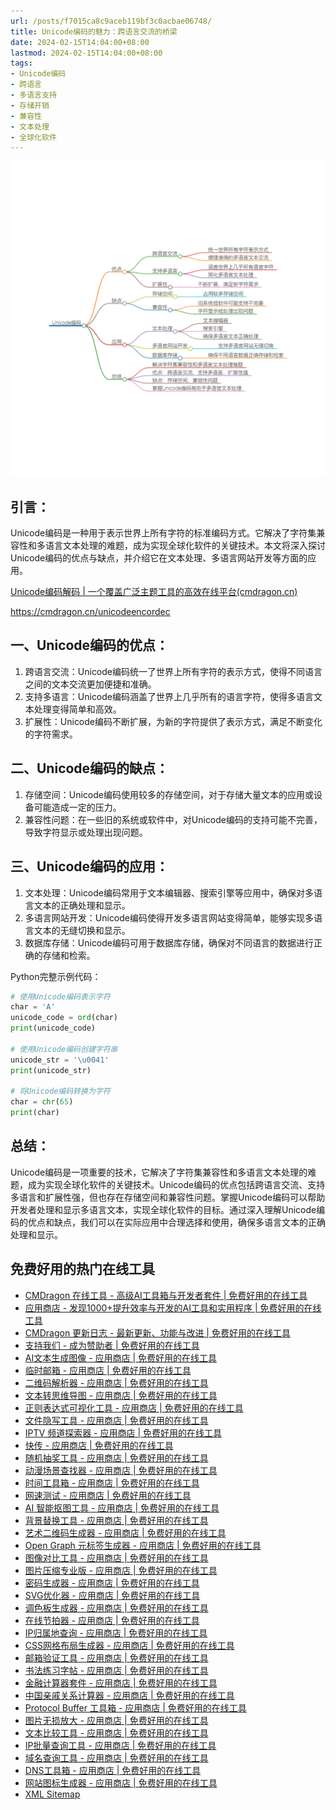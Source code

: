 ```yaml
---
url: /posts/f7015ca8c9aceb119bf3c0acbae06748/
title: Unicode编码的魅力：跨语言交流的桥梁
date: 2024-02-15T14:04:00+08:00
lastmod: 2024-02-15T14:04:00+08:00
tags:
- Unicode编码
- 跨语言
- 多语言支持
- 存储开销
- 兼容性
- 文本处理
- 全球化软件
---
```



<img src="/images/2024_02_15 14_02_13.png" title="2024_02_15 14_02_13.png" alt="2024_02_15 14_02_13.png"/>

## 引言：

Unicode编码是一种用于表示世界上所有字符的标准编码方式。它解决了字符集兼容性和多语言文本处理的难题，成为实现全球化软件的关键技术。本文将深入探讨Unicode编码的优点与缺点，并介绍它在文本处理、多语言网站开发等方面的应用。

[Unicode编码解码 | 一个覆盖广泛主题工具的高效在线平台(cmdragon.cn)](https://cmdragon.cn/unicodeencordec)

https://cmdragon.cn/unicodeencordec

## 一、Unicode编码的优点：

1. 跨语言交流：Unicode编码统一了世界上所有字符的表示方式，使得不同语言之间的文本交流更加便捷和准确。
1. 支持多语言：Unicode编码涵盖了世界上几乎所有的语言字符，使得多语言文本处理变得简单和高效。
1. 扩展性：Unicode编码不断扩展，为新的字符提供了表示方式，满足不断变化的字符需求。

## 二、Unicode编码的缺点：

1. 存储空间：Unicode编码使用较多的存储空间，对于存储大量文本的应用或设备可能造成一定的压力。
1. 兼容性问题：在一些旧的系统或软件中，对Unicode编码的支持可能不完善，导致字符显示或处理出现问题。

## 三、Unicode编码的应用：

1. 文本处理：Unicode编码常用于文本编辑器、搜索引擎等应用中，确保对多语言文本的正确处理和显示。
1. 多语言网站开发：Unicode编码使得开发多语言网站变得简单，能够实现多语言文本的无缝切换和显示。
1. 数据库存储：Unicode编码可用于数据库存储，确保对不同语言的数据进行正确的存储和检索。

Python完整示例代码：

``` python
# 使用Unicode编码表示字符
char = 'A'
unicode_code = ord(char)
print(unicode_code)

# 使用Unicode编码创建字符串
unicode_str = '\u0041'
print(unicode_str)

# 将Unicode编码转换为字符
char = chr(65)
print(char)
```

## 总结：

Unicode编码是一项重要的技术，它解决了字符集兼容性和多语言文本处理的难题，成为实现全球化软件的关键技术。Unicode编码的优点包括跨语言交流、支持多语言和扩展性强，但也存在存储空间和兼容性问题。掌握Unicode编码可以帮助开发者处理和显示多语言文本，实现全球化软件的目标。通过深入理解Unicode编码的优点和缺点，我们可以在实际应用中合理选择和使用，确保多语言文本的正确处理和显示。

## 免费好用的热门在线工具

- [CMDragon 在线工具 - 高级AI工具箱与开发者套件 | 免费好用的在线工具](https://tools.cmdragon.cn/zh)
- [应用商店 - 发现1000+提升效率与开发的AI工具和实用程序 | 免费好用的在线工具](https://tools.cmdragon.cn/zh/apps?category=trending)
- [CMDragon 更新日志 - 最新更新、功能与改进 | 免费好用的在线工具](https://tools.cmdragon.cn/zh/changelog)
- [支持我们 - 成为赞助者 | 免费好用的在线工具](https://tools.cmdragon.cn/zh/sponsor)
- [AI文本生成图像 - 应用商店 | 免费好用的在线工具](https://tools.cmdragon.cn/zh/apps/text-to-image-ai)
- [临时邮箱 - 应用商店 | 免费好用的在线工具](https://tools.cmdragon.cn/zh/apps/temp-email)
- [二维码解析器 - 应用商店 | 免费好用的在线工具](https://tools.cmdragon.cn/zh/apps/qrcode-parser)
- [文本转思维导图 - 应用商店 | 免费好用的在线工具](https://tools.cmdragon.cn/zh/apps/text-to-mindmap)
- [正则表达式可视化工具 - 应用商店 | 免费好用的在线工具](https://tools.cmdragon.cn/zh/apps/regex-visualizer)
- [文件隐写工具 - 应用商店 | 免费好用的在线工具](https://tools.cmdragon.cn/zh/apps/steganography-tool)
- [IPTV 频道探索器 - 应用商店 | 免费好用的在线工具](https://tools.cmdragon.cn/zh/apps/iptv-explorer)
- [快传 - 应用商店 | 免费好用的在线工具](https://tools.cmdragon.cn/zh/apps/snapdrop)
- [随机抽奖工具 - 应用商店 | 免费好用的在线工具](https://tools.cmdragon.cn/zh/apps/lucky-draw)
- [动漫场景查找器 - 应用商店 | 免费好用的在线工具](https://tools.cmdragon.cn/zh/apps/anime-scene-finder)
- [时间工具箱 - 应用商店 | 免费好用的在线工具](https://tools.cmdragon.cn/zh/apps/time-toolkit)
- [网速测试 - 应用商店 | 免费好用的在线工具](https://tools.cmdragon.cn/zh/apps/speed-test)
- [AI 智能抠图工具 - 应用商店 | 免费好用的在线工具](https://tools.cmdragon.cn/zh/apps/background-remover)
- [背景替换工具 - 应用商店 | 免费好用的在线工具](https://tools.cmdragon.cn/zh/apps/background-replacer)
- [艺术二维码生成器 - 应用商店 | 免费好用的在线工具](https://tools.cmdragon.cn/zh/apps/artistic-qrcode)
- [Open Graph 元标签生成器 - 应用商店 | 免费好用的在线工具](https://tools.cmdragon.cn/zh/apps/open-graph-generator)
- [图像对比工具 - 应用商店 | 免费好用的在线工具](https://tools.cmdragon.cn/zh/apps/image-comparison)
- [图片压缩专业版 - 应用商店 | 免费好用的在线工具](https://tools.cmdragon.cn/zh/apps/image-compressor)
- [密码生成器 - 应用商店 | 免费好用的在线工具](https://tools.cmdragon.cn/zh/apps/password-generator)
- [SVG优化器 - 应用商店 | 免费好用的在线工具](https://tools.cmdragon.cn/zh/apps/svg-optimizer)
- [调色板生成器 - 应用商店 | 免费好用的在线工具](https://tools.cmdragon.cn/zh/apps/color-palette)
- [在线节拍器 - 应用商店 | 免费好用的在线工具](https://tools.cmdragon.cn/zh/apps/online-metronome)
- [IP归属地查询 - 应用商店 | 免费好用的在线工具](https://tools.cmdragon.cn/zh/apps/ip-geolocation)
- [CSS网格布局生成器 - 应用商店 | 免费好用的在线工具](https://tools.cmdragon.cn/zh/apps/css-grid-layout)
- [邮箱验证工具 - 应用商店 | 免费好用的在线工具](https://tools.cmdragon.cn/zh/apps/email-validator)
- [书法练习字帖 - 应用商店 | 免费好用的在线工具](https://tools.cmdragon.cn/zh/apps/calligraphy-practice)
- [金融计算器套件 - 应用商店 | 免费好用的在线工具](https://tools.cmdragon.cn/zh/apps/finance-calculator-suite)
- [中国亲戚关系计算器 - 应用商店 | 免费好用的在线工具](https://tools.cmdragon.cn/zh/apps/chinese-kinship-calculator)
- [Protocol Buffer 工具箱 - 应用商店 | 免费好用的在线工具](https://tools.cmdragon.cn/zh/apps/protobuf-toolkit)
- [图片无损放大 - 应用商店 | 免费好用的在线工具](https://tools.cmdragon.cn/zh/apps/image-upscaler)
- [文本比较工具 - 应用商店 | 免费好用的在线工具](https://tools.cmdragon.cn/zh/apps/text-compare)
- [IP批量查询工具 - 应用商店 | 免费好用的在线工具](https://tools.cmdragon.cn/zh/apps/ip-batch-lookup)
- [域名查询工具 - 应用商店 | 免费好用的在线工具](https://tools.cmdragon.cn/zh/apps/domain-finder)
- [DNS工具箱 - 应用商店 | 免费好用的在线工具](https://tools.cmdragon.cn/zh/apps/dns-toolkit)
- [网站图标生成器 - 应用商店 | 免费好用的在线工具](https://tools.cmdragon.cn/zh/apps/favicon-generator)
- [XML Sitemap](https://tools.cmdragon.cn/sitemap_index.xml)
